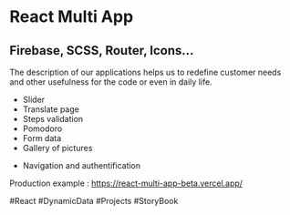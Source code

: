 # React Multi App

## Firebase, SCSS, Router, Icons...

The description of our applications helps us to redefine customer needs and other usefulness for the code or even in daily life.

- Slider
- Translate page
- Steps validation
- Pomodoro
- Form data
- Gallery of pictures

* Navigation and authentification

Production example : https://react-multi-app-beta.vercel.app/

#React #DynamicData #Projects #StoryBook
